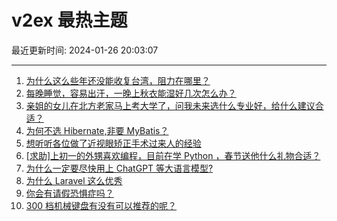 # v2ex 最热主题

最近更新时间: 2024-01-26 20:03:07

--- 
1. [为什么这么些年还没能收复台湾，阻力在哪里？](https://www.v2ex.com/t/1011661) 
2. [每晚睡觉，容易出汗，一晚上秋衣能湿好几次怎么办？](https://www.v2ex.com/t/1011636) 
3. [亲姐的女儿在北方老家马上考大学了，问我未来选什么专业好，给什么建议合适？](https://www.v2ex.com/t/1011683) 
4. [为何不选 Hibernate,非要 MyBatis？](https://www.v2ex.com/t/1011737) 
5. [想听听各位做了近视眼矫正手术过来人的经验](https://www.v2ex.com/t/1011642) 
6. [[求助]上初一的外甥喜欢编程，目前在学 Python ，春节送他什么礼物合适？](https://www.v2ex.com/t/1011670) 
7. [为什么一定要尽快用上 ChatGPT 等大语言模型?](https://www.v2ex.com/t/1011694) 
8. [为什么 Laravel 这么优秀](https://www.v2ex.com/t/1011696) 
9. [你会有请假恐惧症吗？](https://www.v2ex.com/t/1011716) 
10. [300 档机械键盘有没有可以推荐的呢？](https://www.v2ex.com/t/1011689) 
